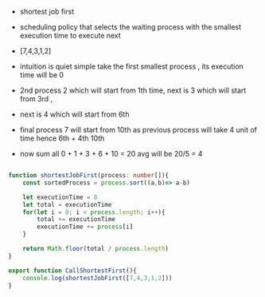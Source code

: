 - shortest job first 
- scheduling policy that selects the waiting process with the smallest execution time to execute next

- [7,4,3,1,2]
- intuition is quiet simple take the first smallest process , its execution time will be 0
- 2nd process 2 which will start from 1th time, next is 3 which will start from 3rd , 
- next is 4 which will start from 6th 
- final process 7 will start from 10th as previous process will take 4 unit of time hence 6th + 4th 10th
- now sum all 0 + 1 + 3 + 6 + 10 = 20 avg will be 20/5 = 4

```ts

function shortestJobFirst(process: number[]){
    const sortedProcess = process.sort((a,b)=> a-b)

    let executionTime = 0
    let total = executionTime
    for(let i = 0; i < process.length; i++){
        total += executionTime
        executionTime += process[i]
    }

    return Math.floor(total / process.length)
}

export function CallShortestFirst(){
    console.log(shortestJobFirst([7,4,3,1,2]))
}

```
